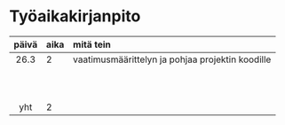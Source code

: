 # Työaikakirjanpito

| päivä | aika | mitä tein                                        |
|:-----:|:-----|:-------------------------------------------------|
| 26.3  | 2    | vaatimusmäärittelyn ja pohjaa projektin koodille |
|       |      |                                                  |
|       |      |                                                  |
|       |      |                                                  |
|       |      |                                                  |
|       |      |                                                  |
|       |      |                                                  |
|       |      |                                                  |
|       |      |                                                  |
|       |      |                                                  |
|       |      |                                                  |
|  yht  | 2    |                                                  | 